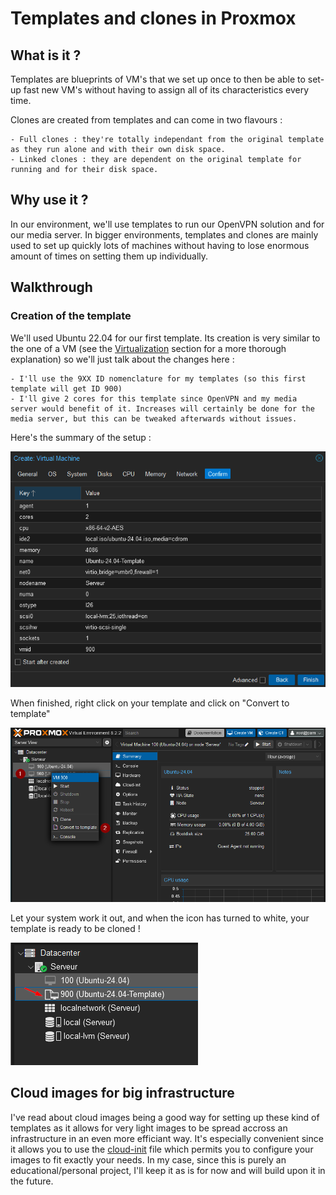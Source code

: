 # Templates and clones in Proxmox
## What is it ?
Templates are blueprints of VM's that we set up once to then be able to set-up fast new VM's without having to assign all of its characteristics every time.

Clones are created from templates and can come in two flavours :

    - Full clones : they're totally independant from the original template as they run alone and with their own disk space.
    - Linked clones : they are dependent on the original template for running and for their disk space.

## Why use it ?
In our environment, we'll use templates to run our OpenVPN solution and for our media server.
In bigger environments, templates and clones are mainly used to set up quickly lots of machines without having to lose enormous amount of times on setting them up individually.

## Walkthrough
### Creation of the template
We'll used Ubuntu 22.04 for our first template. Its creation is very similar to the one of a VM (see the [Virtualization]() section for a more thorough explanation) so we'll just talk about the changes here :
    
    - I'll use the 9XX ID nomenclature for my templates (so this first template will get ID 900)
    - I'll give 2 cores for this template since OpenVPN and my media server would benefit of it. Increases will certainly be done for the media server, but this can be tweaked afterwards without issues.

Here's the summary of the setup :

![alt text](image-18.png)

When finished, right click on your template and click on "Convert to template"

![alt text](image-19.png)

Let your system work it out, and when the icon has turned to white, your template is ready to be cloned !

![alt text](image-20.png)

## Cloud images for big infrastructure

I've read about cloud images being a good way for setting up these kind of templates as it allows for very light images to be spread accross an infrastructure in an even more efficiant way. It's especially convenient since it allows you to use the [cloud-init](https://pve.proxmox.com/wiki/Cloud-Init_Support) file which permits you to configure your images to fit exactly your needs. In my case, since this is purely an educational/personal project, I'll keep it as is for now and will build upon it in the future.
